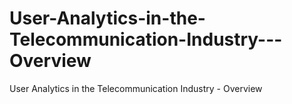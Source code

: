 # User-Analytics-in-the-Telecommunication-Industry---Overview
User Analytics in the Telecommunication Industry - Overview
